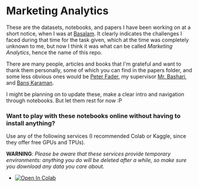# Marketing Analytics

These are the datasets, notebooks, and papers I have been working on at a short notice, when I was at [Basalam](https://basalam.com/). It clearly indicates the challenges I faced during that time for the task given, which at the time was completely unknown to me, but now I think it was what can be called _Marketing Analytics_, hence the name of this repo.

There are many people, articles and books that I'm grateful and want to thank them personally, some of which you can find in the papers folder, and some less obvious ones would be [Peter Fader](https://marketing.wharton.upenn.edu/profile/faderp/), my supervisor [Mr. Bashari](https://github.com/mhbashari), and [Barış Karaman](https://www.linkedin.com/in/karamanbaris/?originalSubdomain=ae).

I might be planning on to update these, make a clear intro and navigation through notebooks. But let them rest for now :P

### Want to play with these notebooks online without having to install anything?
Use any of the following services (I recommended Colab or Kaggle, since they offer free GPUs and TPUs).

**WARNING**: _Please be aware that these services provide temporary environments: anything you do will be deleted after a while, so make sure you download any data you care about._

* <a href="https://colab.research.google.com/github/couzhei/marketing-analytics/blob/master/" target="_parent"><img src="https://colab.research.google.com/assets/colab-badge.svg" alt="Open In Colab"/></a>
